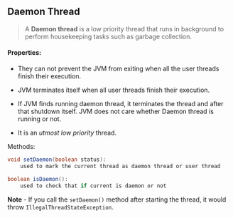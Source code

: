 ## Daemon Thread

> A **Daemon thread** is a low priority thread that runs in background to perform housekeeping tasks such as garbage collection.

#### Properties:

- They can not prevent the JVM from exiting when all the user threads finish their execution.

- JVM terminates itself when all user threads finish their execution.

- If JVM finds running daemon thread, it terminates the thread and after that shutdown itself.
  JVM does not care whether Daemon thread is running or not.

- It is an _utmost low priority_ thread.

Methods:

```java
void setDaemon(boolean status):
	used to mark the current thread as daemon thread or user thread
```

```java
boolean isDaemon():
	used to check that if current is daemon or not
```

**Note** - If you call the `setDaemon()` method after starting the thread, it would throw `IllegalThreadStateException`.